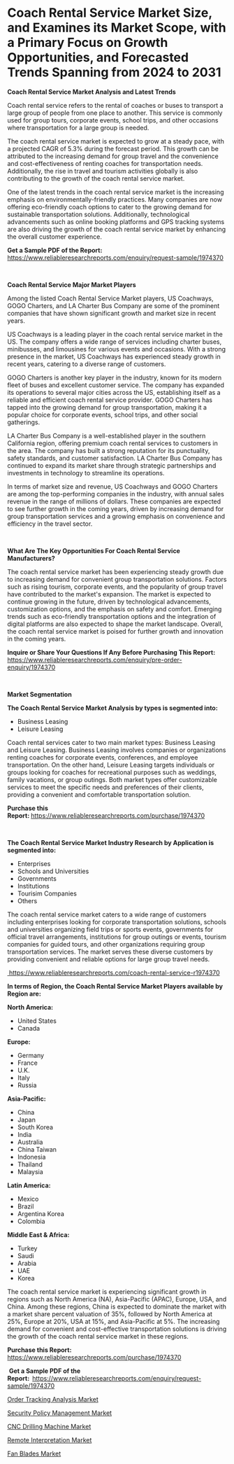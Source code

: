 <p><h1>Coach Rental Service Market Size, and Examines its Market Scope, with a Primary Focus on Growth Opportunities, and Forecasted Trends Spanning from 2024 to 2031</h1></p><p><strong>Coach Rental Service Market Analysis and Latest Trends</strong></p>
<p><p>Coach rental service refers to the rental of coaches or buses to transport a large group of people from one place to another. This service is commonly used for group tours, corporate events, school trips, and other occasions where transportation for a large group is needed.</p><p>The coach rental service market is expected to grow at a steady pace, with a projected CAGR of 5.3% during the forecast period. This growth can be attributed to the increasing demand for group travel and the convenience and cost-effectiveness of renting coaches for transportation needs. Additionally, the rise in travel and tourism activities globally is also contributing to the growth of the coach rental service market.</p><p>One of the latest trends in the coach rental service market is the increasing emphasis on environmentally-friendly practices. Many companies are now offering eco-friendly coach options to cater to the growing demand for sustainable transportation solutions. Additionally, technological advancements such as online booking platforms and GPS tracking systems are also driving the growth of the coach rental service market by enhancing the overall customer experience.</p></p>
<p><strong>Get a Sample PDF of the Report:&nbsp;</strong> <a href="https://www.reliableresearchreports.com/enquiry/request-sample/1974370">https://www.reliableresearchreports.com/enquiry/request-sample/1974370</a></p>
<p>&nbsp;</p>
<p><strong>Coach Rental Service Major Market Players</strong></p>
<p><p>Among the listed Coach Rental Service Market players, US Coachways, GOGO Charters, and LA Charter Bus Company are some of the prominent companies that have shown significant growth and market size in recent years. </p><p>US Coachways is a leading player in the coach rental service market in the US. The company offers a wide range of services including charter buses, minibusses, and limousines for various events and occasions. With a strong presence in the market, US Coachways has experienced steady growth in recent years, catering to a diverse range of customers.</p><p>GOGO Charters is another key player in the industry, known for its modern fleet of buses and excellent customer service. The company has expanded its operations to several major cities across the US, establishing itself as a reliable and efficient coach rental service provider. GOGO Charters has tapped into the growing demand for group transportation, making it a popular choice for corporate events, school trips, and other social gatherings.</p><p>LA Charter Bus Company is a well-established player in the southern California region, offering premium coach rental services to customers in the area. The company has built a strong reputation for its punctuality, safety standards, and customer satisfaction. LA Charter Bus Company has continued to expand its market share through strategic partnerships and investments in technology to streamline its operations.</p><p>In terms of market size and revenue, US Coachways and GOGO Charters are among the top-performing companies in the industry, with annual sales revenue in the range of millions of dollars. These companies are expected to see further growth in the coming years, driven by increasing demand for group transportation services and a growing emphasis on convenience and efficiency in the travel sector.</p></p>
<p>&nbsp;</p>
<p><strong>What Are The Key Opportunities For Coach Rental Service Manufacturers?</strong></p>
<p><p>The coach rental service market has been experiencing steady growth due to increasing demand for convenient group transportation solutions. Factors such as rising tourism, corporate events, and the popularity of group travel have contributed to the market's expansion. The market is expected to continue growing in the future, driven by technological advancements, customization options, and the emphasis on safety and comfort. Emerging trends such as eco-friendly transportation options and the integration of digital platforms are also expected to shape the market landscape. Overall, the coach rental service market is poised for further growth and innovation in the coming years.</p></p>
<p><strong>Inquire or Share Your Questions If Any Before Purchasing This Report:</strong> <a href="https://www.reliableresearchreports.com/enquiry/pre-order-enquiry/1974370">https://www.reliableresearchreports.com/enquiry/pre-order-enquiry/1974370</a></p>
<p>&nbsp;</p>
<p><strong>Market Segmentation</strong></p>
<p><strong>The Coach Rental Service Market Analysis by types is segmented into:</strong></p>
<p><ul><li>Business Leasing</li><li>Leisure Leasing</li></ul></p>
<p><p>Coach rental services cater to two main market types: Business Leasing and Leisure Leasing. Business Leasing involves companies or organizations renting coaches for corporate events, conferences, and employee transportation. On the other hand, Leisure Leasing targets individuals or groups looking for coaches for recreational purposes such as weddings, family vacations, or group outings. Both market types offer customizable services to meet the specific needs and preferences of their clients, providing a convenient and comfortable transportation solution.</p></p>
<p><strong>Purchase this Report:&nbsp;</strong><a href="https://www.reliableresearchreports.com/purchase/1974370">https://www.reliableresearchreports.com/purchase/1974370</a></p>
<p>&nbsp;</p>
<p><strong>The Coach Rental Service Market Industry Research by Application is segmented into:</strong></p>
<p><ul><li>Enterprises</li><li>Schools and Universities</li><li>Governments</li><li>Institutions</li><li>Tourisim Companies</li><li>Others</li></ul></p>
<p><p>The coach rental service market caters to a wide range of customers including enterprises looking for corporate transportation solutions, schools and universities organizing field trips or sports events, governments for official travel arrangements, institutions for group outings or events, tourism companies for guided tours, and other organizations requiring group transportation services. The market serves these diverse customers by providing convenient and reliable options for large group travel needs.</p></p>
<p><a href="https://www.reliableresearchreports.com/coach-rental-service-r1974370">&nbsp;https://www.reliableresearchreports.com/coach-rental-service-r1974370</a></p>
<p><strong>In terms of Region, the Coach Rental Service Market Players available by Region are:</strong></p>
<p>
    <p> <strong> North America: </strong>
        <ul>
            <li>United States</li>
            <li>Canada</li>
        </ul>
        </p> 
    <p> <strong> Europe: </strong>
        <ul>
            <li>Germany</li>
            <li>France</li>
            <li>U.K.</li>
            <li>Italy</li>
            <li>Russia</li>
        </ul>
        </p> 
    <p> <strong> Asia-Pacific: </strong>
        <ul>
            <li>China</li>
            <li>Japan</li>
            <li>South Korea</li>
            <li>India</li>
            <li>Australia</li>
            <li>China Taiwan</li>
            <li>Indonesia</li>
            <li>Thailand</li>
            <li>Malaysia</li>
        </ul>
        </p> 
    <p> <strong> Latin America: </strong>
        <ul>
            <li>Mexico</li>
            <li>Brazil</li>
            <li>Argentina Korea</li>
            <li>Colombia</li>
        </ul>
        </p> 
    <p> <strong> Middle East & Africa: </strong>
        <ul>
            <li>Turkey</li>
            <li>Saudi</li>
            <li>Arabia</li>
            <li>UAE</li>
            <li>Korea</li>
        </ul>
    </p>
    </p>
<p><p>The coach rental service market is experiencing significant growth in regions such as North America (NA), Asia-Pacific (APAC), Europe, USA, and China. Among these regions, China is expected to dominate the market with a market share percent valuation of 35%, followed by North America at 25%, Europe at 20%, USA at 15%, and Asia-Pacific at 5%. The increasing demand for convenient and cost-effective transportation solutions is driving the growth of the coach rental service market in these regions.</p></p>
<p><strong>Purchase this Report: </strong><a href="https://www.reliableresearchreports.com/purchase/1974370">https://www.reliableresearchreports.com/purchase/1974370</a></p>
<p>&nbsp;<strong>Get a Sample PDF of the Report:&nbsp;&nbsp;</strong><a href="https://www.reliableresearchreports.com/enquiry/request-sample/1974370">https://www.reliableresearchreports.com/enquiry/request-sample/1974370</a></p>
<p><strong></strong></p>
<p><p><a href="https://github.com/trameciabutler45/Market-Research-Report-List-1/blob/main/order-tracking-analysis-market.md">Order Tracking Analysis Market</a></p><p><a href="https://www.linkedin.com/pulse/security-policy-management-market-size-share-trends-analysis-np6qf">Security Policy Management Market</a></p><p><a href="https://issuu.com/reportprime-2/docs/cnc-drilling-machine-market-size-2030.pptx">CNC Drilling Machine Market</a></p><p><a href="https://github.com/sydneyHley85/Market-Research-Report-List-1/blob/main/remote-interpretation-market.md">Remote Interpretation Market</a></p><p><a href="https://issuu.com/reportprime-2/docs/fan-blades-market-size-2030.pptx">Fan Blades Market</a></p></p>